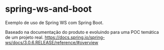 # spring-ws-and-boot
Exemplo de uso de Spring WS com Spring Boot.

Baseado na documentação do produto e evoluindo para uma POC temática de um projeto real.
https://docs.spring.io/spring-ws/docs/3.0.6.RELEASE/reference/#overview
